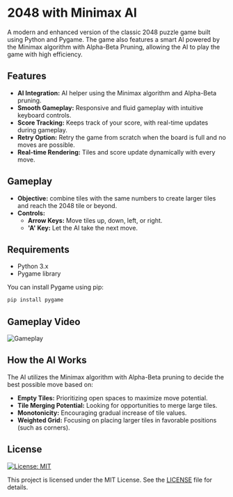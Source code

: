 # 2048 with Minimax AI

A modern and enhanced version of the classic 2048 puzzle game built using Python and Pygame. The game also features a smart AI powered by the Minimax algorithm with Alpha-Beta Pruning, allowing the AI to play the game with high efficiency.

## Features

- **AI Integration:** AI helper using the Minimax algorithm and Alpha-Beta pruning.
- **Smooth Gameplay:** Responsive and fluid gameplay with intuitive keyboard controls.
- **Score Tracking:** Keeps track of your score, with real-time updates during gameplay.
- **Retry Option:** Retry the game from scratch when the board is full and no moves are possible.
- **Real-time Rendering:** Tiles and score update dynamically with every move.

## Gameplay

- **Objective:** combine tiles with the same numbers to create larger tiles and reach the 2048 tile or beyond.
- **Controls:** 
    - **Arrow Keys:** Move tiles up, down, left, or right.
    - **'A' Key:** Let the AI take the next move.


## Requirements

- Python 3.x
- Pygame library

You can install Pygame using pip:

```bash
pip install pygame
```

## Gameplay Video

![Gameplay](https://github.com/joise-s-arakkal/2048-Minimax-AI/blob/main/game_play.gif)


## How the AI Works

The AI utilizes the Minimax algorithm with Alpha-Beta pruning to decide the best possible move based on:

- **Empty Tiles:** Prioritizing open spaces to maximize move potential.
- **Tile Merging Potential:** Looking for opportunities to merge large tiles.
- **Monotonicity:** Encouraging gradual increase of tile values.
- **Weighted Grid:** Focusing on placing larger tiles in favorable positions (such as corners).

## License 

[![License: MIT](https://img.shields.io/badge/License-MIT-yellow.svg)](https://opensource.org/licenses/MIT)

This project is licensed under the MIT License. See the [LICENSE](https://github.com/joise-s-arakkal/2048-Minimax-AI/blob/main/LICENSE) file for details.
